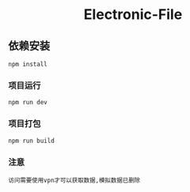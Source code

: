 <h1 align="center">Electronic-File</h1>

## 依赖安装
```
npm install
```

### 项目运行
```
npm run dev
```

### 项目打包
```
npm run build
```
###  注意
```
访问需要使用vpn才可以获取数据,模拟数据已删除
```
